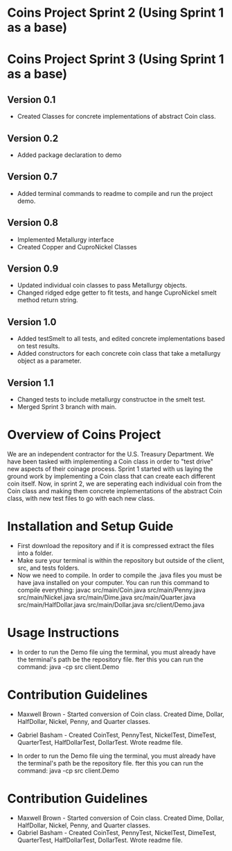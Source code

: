 # Coins Project Sprint 2 (Using Sprint 1 as a base)
# Coins Project Sprint 3 (Using Sprint 1 as a base)
## Version 0.1
* Created Classes for concrete implementations of abstract Coin class.
## Version 0.2
* Added package declaration to demo
## Version 0.7
* Added terminal commands to readme to compile and run the project demo. 
## Version 0.8
* Implemented Metallurgy interface
* Created Copper and CuproNickel Classes
## Version 0.9
* Updated individual coin classes to pass Metallurgy objects.
* Changed ridged edge getter to fit tests, and hange CuproNickel smelt method return string.
## Version 1.0
* Added testSmelt to all tests, and edited concrete implementations based on test results.
* Added constructors for each concrete coin class that take a metallurgy object as a parameter.
## Version 1.1
* Changed tests to include metallurgy constructoe in the smelt test.
* Merged Sprint 3 branch with main.
# Overview of Coins Project
 
We are an independent contractor for the U.S. Treasury Department. We have been tasked with implementing a Coin class in order to "test drive" new aspects of their coinage process. Sprint 1 started with us laying the ground work by implementing a Coin class that can create each different coin itself. Now, in sprint 2, we are seperating each individual coin from the Coin class and making them concrete implementations of the abstract Coin class, with new test files to go with each new class.
 
# Installation and Setup Guide
 
* First download the repository and if it is compressed extract the files into a folder.
* Make sure your terminal is within the repository but outside of the client, src, and tests folders. 
* Now we need to compile. In order to compile the .java files you must be have java installed on your computer. You can run this command to compile everything: javac src/main/Coin.java src/main/Penny.java src/main/Nickel.java src/main/Dime.java src/main/Quarter.java src/main/HalfDollar.java src/main/Dollar.java src/client/Demo.java
 
# Usage Instructions
 
* In order to run the Demo file uing the terminal, you must already have the terminal's path be the repository file. fter this you can run the command: java -cp src client.Demo
 
# Contribution Guidelines 
* Maxwell Brown - Started conversion of Coin class. Created Dime, Dollar, HalfDollar, Nickel, Penny, and Quarter classes.
* Gabriel Basham - Created CoinTest, PennyTest, NickelTest, DimeTest, QuarterTest, HalfDollarTest, DollarTest. Wrote readme file.

* In order to run the Demo file uing the terminal, you must already have the terminal's path be the repository file. fter this you can run the command: java -cp src client.Demo

# Contribution Guidelines 
* Maxwell Brown - Started conversion of Coin class. Created Dime, Dollar, HalfDollar, Nickel, Penny, and Quarter classes.
* Gabriel Basham - Created CoinTest, PennyTest, NickelTest, DimeTest, QuarterTest, HalfDollarTest, DollarTest. Wrote readme file.
